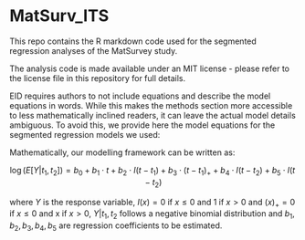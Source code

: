 # MatSurv_ITS

This repo contains the R markdown code used for the segmented regression analyses of the MatSurvey study.

The analysis code is made available under an MIT license - please refer to the license file in this repository for full details.

EID requires authors to not include equations and describe the model equations in words. While this makes the methods section more accessible to less mathematically inclined readers, it can leave the actual model details ambiguous.
To avoid this, we provide here the model equations for the segmented regression models we used:

Mathematically, our modelling framework can be written as:

$$  \log(E[Y|t_1,t_2]) = b_0 + b_1 \cdot t + b_2 \cdot I(t-t_1) + b_3 \cdot (t-t_1)_{+} + b_4 \cdot I(t-t_2) + b_5 \cdot I(t-t_2)$$

where $Y$ is the response variable, $I(x) = 0$ if $x \leq 0$ and 1 if $x>0$ and $(x)_{+} = 0$ if $x \leq 0$ and x if $x>0$, $Y|t_1,t_2$ follows a negative binomial distribution and $b_1, b_2, b_3, b_4, b_5$ are regression coefficients to be estimated. 
